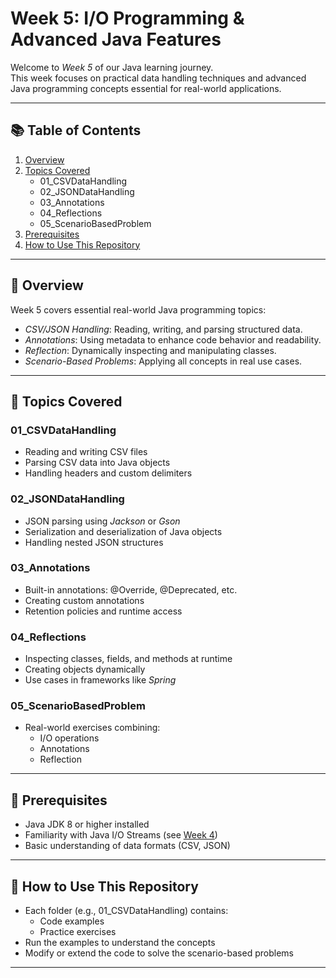 # Week 5: I/O Programming & Advanced Java Features

Welcome to *Week 5* of our Java learning journey.  
This week focuses on practical data handling techniques and advanced Java programming concepts essential for real-world applications.

---

## 📚 Table of Contents

1. [Overview](#overview)  
2. [Topics Covered](#topics-covered)  
   - 01_CSVDataHandling  
   - 02_JSONDataHandling  
   - 03_Annotations  
   - 04_Reflections  
   - 05_ScenarioBasedProblem  
3. [Prerequisites](#prerequisites)  
4. [How to Use This Repository](#how-to-use-this-repository)  

---

## 🧠 Overview

Week 5 covers essential real-world Java programming topics:

- *CSV/JSON Handling*: Reading, writing, and parsing structured data.  
- *Annotations*: Using metadata to enhance code behavior and readability.  
- *Reflection*: Dynamically inspecting and manipulating classes.  
- *Scenario-Based Problems*: Applying all concepts in real use cases.

---

## 📌 Topics Covered

### 01_CSVDataHandling
- Reading and writing CSV files  
- Parsing CSV data into Java objects  
- Handling headers and custom delimiters  

### 02_JSONDataHandling
- JSON parsing using *Jackson* or *Gson*  
- Serialization and deserialization of Java objects  
- Handling nested JSON structures  

### 03_Annotations
- Built-in annotations: @Override, @Deprecated, etc.  
- Creating custom annotations  
- Retention policies and runtime access  

### 04_Reflections
- Inspecting classes, fields, and methods at runtime  
- Creating objects dynamically  
- Use cases in frameworks like *Spring*  

### 05_ScenarioBasedProblem
- Real-world exercises combining:
  - I/O operations  
  - Annotations  
  - Reflection  

---

## 🧰 Prerequisites

- Java JDK 8 or higher installed  
- Familiarity with Java I/O Streams (see [Week 4](../Week4))  
- Basic understanding of data formats (CSV, JSON)  

---

## 🚀 How to Use This Repository

- Each folder (e.g., 01_CSVDataHandling) contains:
  - Code examples  
  - Practice exercises  
- Run the examples to understand the concepts  
- Modify or extend the code to solve the scenario-based problems  

---
